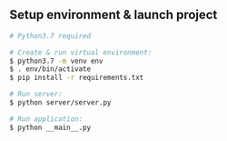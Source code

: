 ## Setup environment & launch project

```bash
# Python3.7 required

# Create & run virtual environment:
$ python3.7 -m venv env
$ . env/bin/activate
$ pip install -r requirements.txt

# Run server:
$ python server/server.py

# Run application:
$ python __main__.py
```
